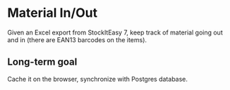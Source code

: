 # Material In/Out
Given an Excel export from StockItEasy 7, keep track of material going out
and in (there are EAN13 barcodes on the items).

## Long-term goal
Cache it on the browser, synchronize with Postgres database.
